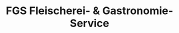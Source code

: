---
title: "FGS Fleischerei- & Gastronomie-Service"
url: /loerrach/fgs-fleischerei-und-gastronomie-service/
shop: Großhandel
---